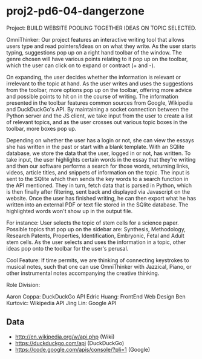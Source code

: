 proj2-pd6-04-dangerzone
=======================

Project: BUILD WEBSITE POOLING TOGETHER IDEAS ON TOPIC SELECTED.

OmniThinker: 
Our project features an interactive writing tool that allows users type and read pointers/ideas on
on what they write. As the user starts typing, suggestions pop up on a right hand toolbar of the window.
The genre chosen will have various points relating to it pop up on the toolbar, which the user can
click on to expand or contract (+ and -).

On expanding, the user decides whether the information is relevant or irrelevant to the topic at hand.
As the user writes and uses the suggestions from the toolbar, more options pop up on the toolbar, offering 
more advice and possible points to hit on in the course of writing. The information presented in the toolbar 
features common sources from Google, Wikipedia and DuckDuckGo's API. By maintaining a socket connection between
the Python server and the JS client, we take input from the user to create a list of relevant topics, and as the user
crosses out various topic boxes in the toolbar, more boxes pop up. 

Depending on whether the user has a login or not, she can view the essays she has written in the past or start with a 
blank template. With an SQlite database, we store the data that the user, logged in or not, has written. 
To take input, the user highlights certain words in the essay that they're writing and then our software performs
a search for those words, returning links, videos, article titles, and snippets of information on the topic. The input
is sent to the SQlite which then sends the key words to a search function in the API mentioned. They in turn, fetch 
data that is parsed in Python, which is then finally after filtering, sent back and displayed via Javascript on the website.
Once the user has finished writing, he can then export what he has written into an external PDF or text file stored in the 
SQlite database. The highlighted words won't show up in the output file.

For instance: User selects the topic of stem cells for a science paper. Possible topics that pop up on the sidebar
are: Synthesis, Methodology, Research Patents, Properties, Identification, Embryonic, Fetal and Adult stem cells.
As the user selects and uses the information in a topic, other ideas pop onto the toolbar for the user's perusal. 

Cool Feature: If time permits, we are thinking of connecting keystrokes to musical notes, such that one can use 
OmniThinker with Jazzical, Piano, or other instrumental notes accompanying the creative thinking. 

Role Division:

Aaron Coppa: DuckDuckGo API 
Edric Huang: FrontEnd Web Design
Ben Kurtovic: Wikipedia API
Jing Lin: Google API

Data
----

- http://en.wikipedia.org/w/api.php (Wiki)
- https://duckduckgo.com/api (DuckDuckGo)
- https://code.google.com/apis/console/?pli=1 (Google)
